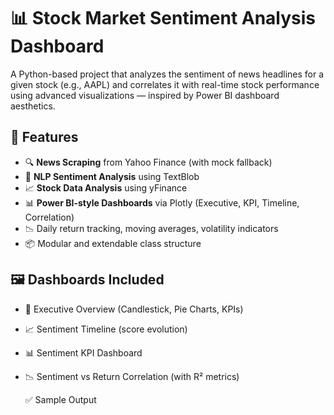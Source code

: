 # 📊 Stock Market Sentiment Analysis Dashboard

A Python-based project that analyzes the sentiment of news headlines for a given stock (e.g., AAPL) and correlates it with real-time stock performance using advanced visualizations — inspired by Power BI dashboard aesthetics.

## 🚀 Features

- 🔍 **News Scraping** from Yahoo Finance (with mock fallback)
- 🧠 **NLP Sentiment Analysis** using TextBlob
- 📈 **Stock Data Analysis** using yFinance
- 📊 **Power BI-style Dashboards** via Plotly (Executive, KPI, Timeline, Correlation)
- 📉 Daily return tracking, moving averages, volatility indicators
- 📦 Modular and extendable class structure

## 🖼️ Dashboards Included

- 📌 Executive Overview (Candlestick, Pie Charts, KPIs)
- 📈 Sentiment Timeline (score evolution)
- 📊 Sentiment KPI Dashboard
- 📉 Sentiment vs Return Correlation (with R² metrics)

  ✅ Sample Output
